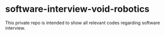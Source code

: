 # software-interview-void-robotics
This private repo is intended to show all relevant codes regarding software interview.
